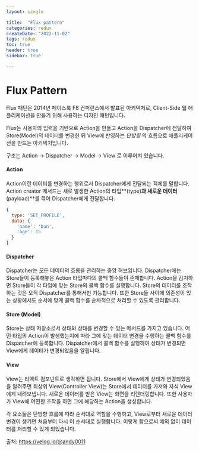 ```yaml
---
layout: single 

title:  "Flux pattern"  
categories: redux
createDate: "2022-11-02"
tags: redux
toc: true
header: true
sidebar: true

---
```


# Flux Pattern

Flux 패턴은 2014년 페이스북 F8 컨퍼런스에서 발표된 아키텍처로, Client-Side 웹 애플리케이션을 만들기 위해 사용하는 디자인 패턴입니다.

Flux는 사용자의 입력을 기반으로 Action을 만들고 Action을 Dispatcher에 전달하여 Store(Model)의 데이터를 변경한 뒤 View에 반영하는 *단방향* 의 흐름으로 애플리케이션을 만드는 아키텍처입니다.

구조는 Action -> Dispatcher -> Model -> View 로 이루어져 있습니다.

#### Action

Action이란 데이터를 변경하는 행위로서 Dispatcher에게 전달되는 객체를 말합니다. Action creator 메서드는 새로 발생한 Action의 타입**(type)**과 새로운 데이터**(payload)**를 묶어 Dispatcher에게 전달합니다.

```javascript
{
  type: 'SET_PROFILE',
  data: {
    'name': 'Dan',
    'age': 15
  }
}
```

#### Dispatcher

Dispatcher는 모든 데이터의 흐름을 관리하는 중앙 허브입니다. Dispatcher에는 Store들이 등록해놓은 Action 타입마다의 콜백 함수들이 존재합니다. Action을 감지하면 Store들이 각 타입에 맞는 Store의 콜백 함수를 실행합니다. Store의 데이터를 조작하는 것은 오직 Dispatcher를 통해서만 가능합니다. 또한 Store들 사이에 의존성이 있는 상황에서도 순서에 맞게 콜백 함수를 순차적으로 처리할 수 있도록 관리합니다.

#### Store (Model)

Store는 상태 저장소로서 상태와 상태를 변경할 수 있는 메서드를 가지고 있습니다. 어떤 타입의 Action이 발생했는지에 따라 그에 맞는 데이터 변경을 수행하는 콜백 함수를 Dispatcher에 등록합니다. Dispatcher에서 콜백 함수를 실행하여 상태가 변경되면 View에게 데이터가 변경되었음을 알립니다.

#### View

View는 리액트 컴포넌트로 생각하면 됩니다. Store에서 View에게 상태가 변경되었음을 알려주면 최상위 View(Controller View)는 Store에서 데이터를 가져와 자식 View에게 내려보냅니다. 새로운 데이터를 받은 View는 화면을 리렌더링합니다. 또한 사용자가 View에 어떤한 조작을 하면 그에 해당하는 Action을 생성합니다.

각 요소들은 단방향 흐름에 따라 순서대로 역할을 수행하고, View로부터 새로운 데이터 변경이 생기면 처음부터 다시 이 순서대로 실행합니다. 이렇게 함으로써 예외 없이 데이터를 처리할 수 있게 되었습니다.

출처: https://velog.io/@andy0011